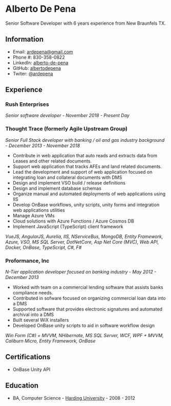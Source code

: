 # Alberto De Pena

Senior Software Developer with 6 years experience from New Braunfels TX.

## Information

* Email: ardepena@gmail.com
* Phone #: 830-358-0822
* LinkedIn: <a href="https://www.linkedin.com/in/alberto-de-pena">alberto-de-pena</a>
* GitHub: <a href="https://github.com/albertodepena">albertodepena</a>
* Twiter: <a href="https://twitter.com/ardepena">@ardepena</a>

## Experience

### Rush Enterprises

*Senior software developer - November 2018 - Present Day*

### Thought Trace (formerly Agile Upstream Group)

*Senior Full Stack developer with banking / oil and gas industry background - December 2013 - November 2018*

* Contribute in web application that auto reads and extracts data from Leases and other related documents.
* Support web application that tracks AFEs and land related documents.
* Lead the development and support of web application focused on integrating loan and collateral documents with DMS
* Design and implement VSO build / release definitions
* Design and implement database schemas
* Organize manual and automated deployments of web applications using IIS
* Develop OnBase workflows, unity scripts, unity forms and integration web applications utilities
* Manage Azure VMs
* Cloud solutions with Azure Functions / Azure Cosmos DB
* Implement JavaScript (TypeScript) client framework

*VueJS, AngularJS, Aurelia, IIS, NServiceBus, MongoDB, Entity Framework, Azure, VSO, MS SQL Server, DotNetCore, Asp Net Core (MVC), Web API, Docker, OnBase, TypeScript, C#, F#*

### Proformance, Inc

*N-Tier application developer focused on banking industry - May 2012 - December 2013*

* Worked with team on a commercial lending software that assists banks compliance needs. 
* Contributed in sofware focused on organizing commercial loan data into a DMS
* Supported software that provides electronic signatures and automated archival into a DMS
* Built several WiX installers
* Developed OnBase unity scripts to aid in software workflow design

*Win Form (C#) + MVVM, NHibernate, MS SQL Server, WCF, WPF + MVVM, Caliburn Micro, Entity Framework, OnBase*

## Certifications

* OnBase Unity API

## Education

* BA, Computer Science - <a href="http://www.harding.edu">Harding University</a> - 2008 - 2012
